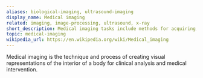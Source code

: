 ```yaml
---
aliases: biological-imaging, ultrasound-imaging
display_name: Medical imaging
related: imaging, image-processing, ultrasound, x-ray
short_description: Medical imaging tasks include methods for acquiring, processing, analyzing, and understanding tissue and organ images.
topic: medical-imaging
wikipedia_url: https://en.wikipedia.org/wiki/Medical_imaging
---
```

Medical imaging is the technique and process of creating visual representations of the interior of a body for clinical analysis and medical intervention.
